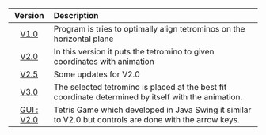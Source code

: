 |Version    |Description |
|:--------------------------:|:-|
|[V1.0](https://github.com/meteahmetyakar/Project-Tetris/tree/main/V1.0)|Program is tries to optimally align tetrominos on the horizontal plane
|[V2.0](https://github.com/meteahmetyakar/Project-Tetris/tree/main/V2.0)|In this version it puts the tetromino to given coordinates with animation
|[V2.5](https://github.com/meteahmetyakar/Project-Tetris/tree/main/V2.5)|Some updates for V2.0
|[V3.0](https://github.com/meteahmetyakar/Project-Tetris/tree/main/V3.0)|The selected tetromino is placed at the best fit coordinate determined by itself with the animation.
|[GUI : V2.0](https://github.com/meteahmetyakar/Tetris-GUI)|Tetris Game which developed in Java Swing it similar to V2.0 but controls are done with the arrow keys.

